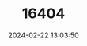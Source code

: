 ---
title: "16404"
category: "Paryphanta lignaria"
draft: false
date: 2024-02-22 13:03:50
languages:
  English: ["Woodformed Land Snail"]
---